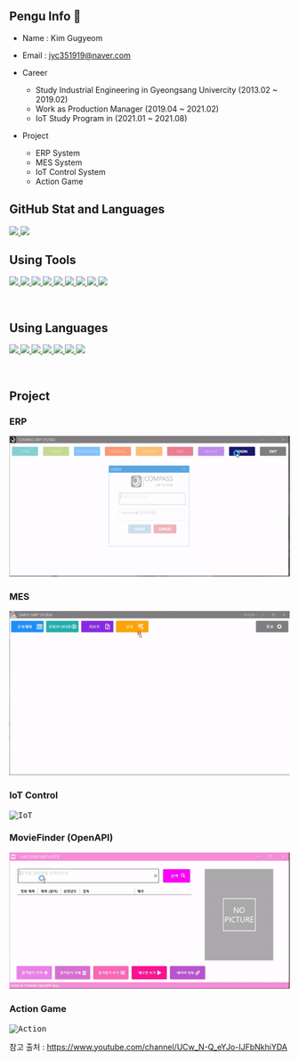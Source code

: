 
## Pengu Info :speech_balloon:

- Name : Kim Gugyeom
- Email : jyc351919@naver.com

- Career
  - Study Industrial Engineering in Gyeongsang Univercity (2013.02 ~ 2019.02)
  - Work as Production Manager (2019.04 ~ 2021.02)
  - IoT Study Program in (2021.01 ~ 2021.08)
- Project
  - ERP System
  - MES System
  - IoT Control System
  - Action Game



## GitHub Stat and Languages
<p align='left'>
  <a href="https://github.com/kg4543">
    <img src="https://github-readme-stats.vercel.app/api?username=kg4543&theme=onedark&show_icons=true"/>
    <img src="https://github-readme-stats.vercel.app/api/top-langs/?username=kg4543&theme=onedark&layout=compact"/>
  </a>
</p>

## Using Tools
<p align='left'>
  <a href="https://github.com/kg4543">
    <img height="40" src="https://img.icons8.com/color/48/000000/visual-studio-2019.png">
    <img height="40" src="https://img.icons8.com/fluent/48/000000/visual-studio-code-2019.png">
    <img height="40" src="https://d1jnx9ba8s6j9r.cloudfront.net/blog/wp-content/uploads/2019/10/logo.png">
    <img height="40" src="https://img.icons8.com/color/48/000000/raspberry-pi.png">
    <img height="40" src="https://upload.wikimedia.org/wikipedia/commons/b/b6/PuTTY_icon_128px.png">
    <img height="40" src="https://mosquitto.org/stickers/mosquitto-mono.png">
    <img height="40" src="https://img.icons8.com/fluent/48/000000/vmware-workstation-player.png">
    <img height="40" src="https://taiwebs.com/upload/icons/vnc-connect-enterprise220-220.png">   
    <img src="https://img.icons8.com/fluent/48/000000/unity.png"/>
  </a>
</p>
<br/>

## Using Languages
<p align='left'>
  <a href="https://github.com/kg4543">
    <img src="https://img.icons8.com/color/48/000000/c-programming.png"/>
    <img src="https://img.icons8.com/color/48/000000/c-plus-plus-logo.png"/>
    <img src="https://img.icons8.com/color/50/000000/c-sharp-logo.png"/>
    <img src="https://img.icons8.com/color/48/000000/python--v1.png"/>
    <img src="https://img.icons8.com/color/48/000000/html-5--v1.png"/>
    <img src="https://img.icons8.com/color/48/000000/css3.png"/>
    <img src="https://img.icons8.com/ios-filled/50/000000/javascript-logo.png"/>
  </a>
</p>

<br/>

## Project
### ERP </br>
<kbd>![ERP](/Capture/ERP.gif "ERP")</kbd> </br>
### MES </br>
<kbd>![MES](/Capture/MES.gif "MES")</kbd> </br>
### IoT Control </br>
<kbd>![IoT](/Capture/IoT_Control.gif "IoT")</kbd> </br>
### MovieFinder (OpenAPI) </br>
<kbd>![Movie](/Capture/Movie.gif "Movie")</kbd> </br>
### Action Game </br>
<kbd>![Action](/Capture/Action.gif "Action")</kbd> </br>

참고 출처 : https://www.youtube.com/channel/UCw_N-Q_eYJo-IJFbNkhiYDA
